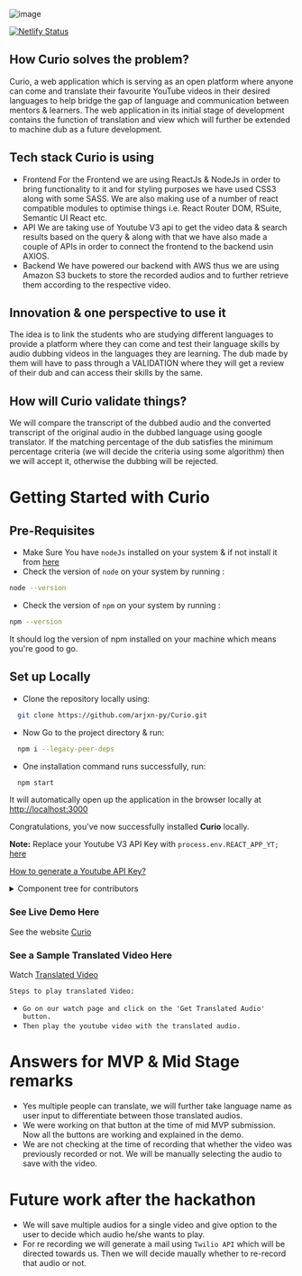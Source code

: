 ![image](src/components/assets/images/Curiologo.png)

[![Netlify Status](https://api.netlify.com/api/v1/badges/ae6ec098-3afe-409d-8301-60dacd6a9dc6/deploy-status)](https://curiocic.netlify.app/)

## How Curio solves the problem?

Curio, a web application which is serving as an open platform where anyone can come and translate their favourite YouTube videos in their desired languages to help bridge the gap of language and communication between mentors & learners. The web application in its initial stage of development contains the function of translation and view which will further be extended to machine dub as a future development.

## Tech stack Curio is using

- Frontend
  For the Frontend we are using ReactJs & NodeJs in order to bring functionality to it and for styling purposes we have used CSS3 along with some SASS. We are also making use of a number of react compatible modules to optimise things i.e. React Router DOM, RSuite, Semantic UI React etc.
- API
  We are taking use of Youtube V3 api to get the video data & search results based on the query & along with that we have also made a couple of APIs in order to connect the frontend to the backend usin AXIOS.
- Backend
  We have powered our backend with AWS thus we are using Amazon S3 buckets to store the recorded audios and to further retrieve them according to the respective video.

## Innovation & one perspective to use it

The idea is to link the students who are studying different languages to provide a platform where they can come and test their language skills by audio dubbing videos in the languages they are learning. The dub made by them will have to pass through a VALIDATION where they will get a review of their dub and can access their skills by the same.

## How will Curio validate things?

We will compare the transcript of the dubbed audio and the converted transcript of the original audio in the dubbed language using google translator. If the matching percentage of the dub satisfies the minimum percentage criteria (we will decide the criteria using some algorithm) then we will accept it, otherwise the dubbing will be rejected.

# Getting Started with Curio

## Pre-Requisites

- Make Sure You have `nodeJs` installed on your system & if not install it from [here](https://nodejs.org/en/download)
- Check the version of `node` on your system by running :

```bash
node --version
```

- Check the version of `npm` on your system by running :

```bash
npm --version
```

It should log the version of npm installed on your machine which means you're good to go.

## Set up Locally

- Clone the repository locally using:

```bash
  git clone https://github.com/arjxn-py/Curio.git
```

- Now Go to the project directory & run:

```bash
  npm i --legacy-peer-deps
```

- One installation command runs successfully, run:

```bash
  npm start
```

It will automatically open up the application in the browser locally at [http://localhost:3000](http://localhost:3000)

Congratulations, you've now successfully installed **Curio** locally.

**Note:** Replace your Youtube V3 API Key with `process.env.REACT_APP_YT;` [here](https://github.com/arjxn-py/Curio/blob/84743a39d782d09414932e15a76d8c81646a9101/src/apis/youtube.js#L2)

[How to generate a Youtube API Key?](https://medium.com/swlh/how-to-get-youtubes-api-key-7c28b59b1154)

<details>
<summary>Component tree for contributors</summary>
<br>

```node
.
├── App
└── components/
    ├── assets/
    ├── comments/
    │   ├── AddComment
    │   ├── Comment
    │   ├── Comments
    │   └── CommentsHeader
    ├── Footer/
    │   ├── Footer
    │   └── Twilio
    ├── Header/
    │   └── Header
    ├── Recorder/
    │   ├── Recorder
    │   └── UploadAudio
    ├── UnderHeader/
    │   ├── APIError
    │   ├── Feature
    │   ├── SearchBar
    │   └── UnderHeader
    └── Video/
        ├── Player
        ├── VideoItem
        ├── VideoList
        └── translatedAudio
```

</details>

### See Live Demo Here

See the website [Curio](https://curiocic.netlify.app/)

### See a Sample Translated Video Here

Watch [Translated Video](https://curiocic.netlify.app/play/r0G86-0-4O4)

`Steps to play translated Video:`

- `Go on our watch page and click on the 'Get Translated Audio' button.`
- `Then play the youtube video with the translated audio.`

# Answers for MVP & Mid Stage remarks

- Yes multiple people can translate, we will further take language name as user input to differentiate between those translated audios.
- We were working on that button at the time of mid MVP submission. Now all the buttons are working and explained in the demo.
- We are not checking at the time of recording that whether the video was previously recorded or not. We will be manually selecting the audio to save with the video.

# Future work after the hackathon

- We will save multiple audios for a single video and give option to the user to decide which audio he/she wants to play.
- For re recording we will generate a mail using `Twilio API` which will be directed towards us. Then we will decide maually whether to re-record that audio or not.
